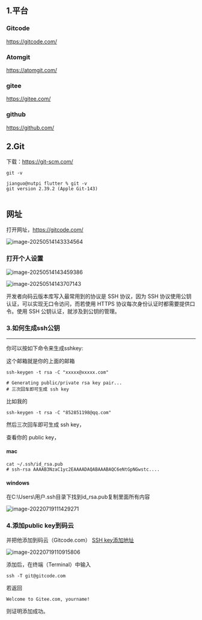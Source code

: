 ## 1.平台

### Gitcode

https://gitcode.com/

### Atomgit

https://atomgit.com/

### gitee

https://gitee.com/

### github

https://github.com/

## 2.Git

下载：https://git-scm.com/



```
git -v

jianguo@nutpi flutter % git -v
git version 2.39.2 (Apple Git-143)


```



## 网址

打开网址，https://gitcode.com/



![image-20250514143334564](https://nutpi-e41b.obs.cn-north-4.myhuaweicloud.com/image-20250514143334564.png)



### 打开个人设置

![image-20250514143459386](https://nutpi-e41b.obs.cn-north-4.myhuaweicloud.com/image-20250514143459386.png)



![image-20250514143707143](https://nutpi-e41b.obs.cn-north-4.myhuaweicloud.com/image-20250514143707143.png)

开发者向码云版本库写入最常用到的协议是 SSH 协议，因为 SSH 协议使用公钥认证，可以实现无口令访问，而若使用 HTTPS 协议每次身份认证时都需要提供口令。使用 SSH 公钥认证，就涉及到公钥的管理。

### 3.如何生成ssh公钥

------

你可以按如下命令来生成sshkey:

这个邮箱就是你的上面的邮箱

```
ssh-keygen -t rsa -C "xxxxx@xxxxx.com"  

# Generating public/private rsa key pair...
# 三次回车即可生成 ssh key
```

比如我的

```
ssh-keygen -t rsa -C "852851198@qq.com"  
```

然后三次回车即可生成 ssh key，

查看你的 public key，

#### mac

```
cat ~/.ssh/id_rsa.pub
# ssh-rsa AAAAB3NzaC1yc2EAAAADAQABAAABAQC6eNtGpNGwstc....
```

#### windows

在C:\Users\用户.ssh目录下找到id_rsa.pub复制里面所有内容

![image-20220719111429271](https://luckly007.oss-cn-beijing.aliyuncs.com/macimages/image-20220719111429271.png)

### 4.添加public key到码云

并把他添加到码云（Gitcode.com） [SSH key添加地址](https://gitcode.com/setting/key-ssh)

![image-20220719110915806](https://luckly007.oss-cn-beijing.aliyuncs.com/macimages/image-20220719110915806.png)

添加后，在终端（Terminal）中输入

```
ssh -T git@gitcode.com
```

若返回

```
Welcome to Gitee.com, yourname!
```

则证明添加成功。
